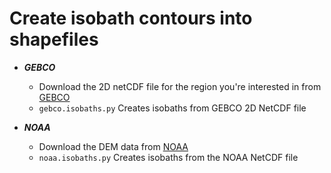 # Create isobath contours into shapefiles

- ***GEBCO***
  - Download the 2D netCDF file for the region you're interested in from
    [GEBCO](https://download.gebco.net)
  - `gebco.isobaths.py` Creates isobaths from GEBCO 2D NetCDF file

- ***NOAA***
  - Download the DEM data from [NOAA](https://www.ncei.noaa.gov/maps/bathymetry/)
  - `noaa.isobaths.py` Creates isobaths from the NOAA NetCDF file
